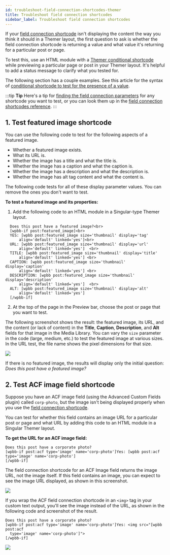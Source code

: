 ```yaml
---
id: troubleshoot-field-connection-shortcodes-themer
title: Troubleshoot field connection shortcodes
sidebar_label: Troubleshoot field connection shortcodes
---
```


If your [field connection shortcode](/beaver-themer/field-connections/field-connection-shortcodes-overview-themer.md) isn't displaying the content the way you think it should in a Themer layout, the first question to ask is whether the field connection shortcode is returning a value and what value it's returning for a particular post or page.

To test this, use an HTML module with a [Themer conditional shortcode](/beaver-themer/field-connections/conditional-shortcodes-for-field-connections-overview-themer.md) while previewing a particular page or post in your Themer layout. It's helpful to add a status message to clarify what you tested for.

The following section has a couple examples. See this article for the syntax of [conditional shortcode to test for the presence of a value](/beaver-themer/field-connections/use-conditional-shortcode-to-test-for-presence-of-content-themer.md).

:::tip **Tip**
Here's a tip for [finding the field connection parameters](/beaver-themer/field-connections/find-the-full-list-of-field-connection-and-parameters-themer.md) for any shortcode you want to test, or you can look them up in the [field connection shortcodes reference](/beaver-themer/field-connections/field-connection-shortcode-index-themer.md).
:::

## 1. Test featured image shortcode

You can use the following code to test for the following aspects of a featured image.

  * Whether a featured image exists.
  * What its URL is.
  * Whether the image has a title and what the title is.
  * Whether the image has a caption and what the caption is.
  * Whether the image has a description and what the description is.
  * Whether the image has alt tag content and what the content is.

The following code tests for all of these display parameter values. You can remove the ones you don't want to test.

**To test a featured image and its properties:**

  1. Add the following code to an HTML module in a Singular-type Themer layout.

  ```markup
    Does this post have a featured image?<br>
    [wpbb-if post:featured_image]<br>
    YES: [wpbb post:featured_image size='thumbnail' display='tag'
        align='default' linked='yes']<br>
    URL: [wpbb post:featured_image size='thumbnail' display='url'
        align='default' linked='yes']  <br>
    TITLE: [wpbb post:featured_image size='thumbnail' display='title'
        align='default' linked='yes'] <br>
    CAPTION: [wpbb post:featured_image size='thumbnail' display='caption'
        align='default' linked='yes'] <br>
    DESCRIPTION: [wpbb post:featured_image size='thumbnail' display='description'
        align='default' linked='yes']  <br>
    ALT: [wpbb post:featured_image size='thumbnail' display='alt'
        align='default' linked='yes']
    [/wpbb-if]
  ```

  2. At the top of the page in the Preview bar, choose the post or page that you want to test.

The following screenshot shows the result: the featured image, its URL, and the content (or lack of content) in the **Title**, **Caption**, **Description**, and **Alt** fields for that image in the Media Library. You can vary the `size` parameter in the code (large, medium, etc.) to test the featured image at various sizes. In the URL test, the file name shows the pixel dimensions for that size.

![](/img/troubleshoot-field-connection-shortcodes-themer-9eb51f72.jpg)

If there is no featured image, the results will display only the initial question: *Does this post have a featured image?*

## 2. Test ACF image field shortcode

Suppose you have an ACF image field (using the Advanced Custom Fields plugin) called `corp-photo`, but the image isn't being displayed properly when you use the [field connection shortcode](/beaver-themer/field-connections/connections-to-acf/connect-to-acf-fields-themer.md).

You can test for whether this field contains an image URL for a particular post or page and what URL  by adding this code to an HTML module in a Singular Themer layout.

**To get the URL for an ACF image field:**

```markup
Does this post have a corporate photo?
[wpbb-if post:acf type='image' name='corp-photo']Yes: [wpbb post:acf type='image' name='corp-photo']
[/wpbb-if]
```

The field connection shortcode for an ACF Image field returns the image URL, not the image itself. If this field contains an image, you can expect to see the image URL displayed, as shown in this screenshot.

![](/img/troubleshoot-field-connection-shortcodes-themer-c5abaf19.png)

If you wrap the ACF field connection shortcode in an `<img>` tag in your custom text output, you'll see the image instead of the URL, as shown in the following code and screenshot of the result.

```markup
Does this post have a corporate photo?
[wpbb-if post:acf type='image' name='corp-photo']Yes: <img src="[wpbb post:acf
  type='image' name='corp-photo']">
[/wpbb-if]
```

![](/img/troubleshoot-field-connection-shortcodes-themer-34d2af84.png)
